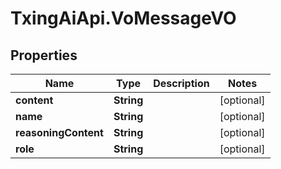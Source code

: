 # TxingAiApi.VoMessageVO

## Properties

Name | Type | Description | Notes
------------ | ------------- | ------------- | -------------
**content** | **String** |  | [optional] 
**name** | **String** |  | [optional] 
**reasoningContent** | **String** |  | [optional] 
**role** | **String** |  | [optional] 



